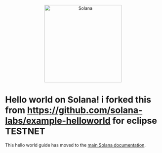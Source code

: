 <p align="center">
  <a href="https://solana.com">
    <img alt="Solana" src="https://i.imgur.com/uBVzyX3.png" width="250" />
  </a>
</p>

# Hello world on Solana! i forked this from https://github.com/solana-labs/example-helloworld for eclipse TESTNET

This hello world guide has moved to the [main Solana documentation](https://docs.solana.com/getstarted/rust).
